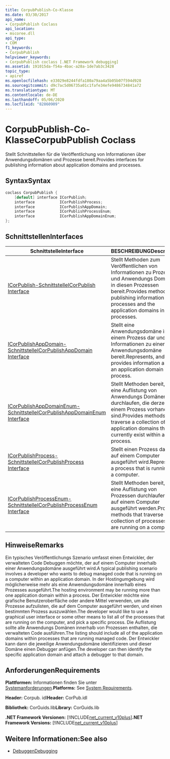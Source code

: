 ```yaml
---
title: CorpubPublish-Co-Klasse
ms.date: 03/30/2017
api_name:
- CorpubPublish Coclass
api_location:
- mscoree.dll
api_type:
- COM
f1_keywords:
- CorpubPublish
helpviewer_keywords:
- CorpubPublish coclass [.NET Framework debugging]
ms.assetid: 191015da-f54a-4bac-a28a-1de7ab3c3428
topic_type:
- apiref
ms.openlocfilehash: e33029e8244fdfa180a79aa4a5b05b07f594d928
ms.sourcegitcommit: d9c7ac5d06735a01c1fafe34efe9486734841a72
ms.translationtype: MT
ms.contentlocale: de-DE
ms.lasthandoff: 05/06/2020
ms.locfileid: "82860909"
---
```

# <a name="corpubpublish-coclass"></a><span data-ttu-id="a9669-102">CorpubPublish-Co-Klasse</span><span class="sxs-lookup"><span data-stu-id="a9669-102">CorpubPublish Coclass</span></span>
<span data-ttu-id="a9669-103">Stellt Schnittstellen für die Veröffentlichung von Informationen über Anwendungsdomänen und Prozesse bereit.</span><span class="sxs-lookup"><span data-stu-id="a9669-103">Provides interfaces for publishing information about application domains and processes.</span></span>  
  
## <a name="syntax"></a><span data-ttu-id="a9669-104">Syntax</span><span class="sxs-lookup"><span data-stu-id="a9669-104">Syntax</span></span>  
  
```cpp  
coclass CorpubPublish {  
    [default] interface ICorPublish;  
    interface           ICorPublishProcess;  
    interface           ICorPublishAppDomain;  
    interface           ICorPublishProcessEnum;  
    interface           ICorPublishAppDomainEnum;  
};  
```  
  
## <a name="interfaces"></a><span data-ttu-id="a9669-105">Schnittstellen</span><span class="sxs-lookup"><span data-stu-id="a9669-105">Interfaces</span></span>  
  
|<span data-ttu-id="a9669-106">Schnittstelle</span><span class="sxs-lookup"><span data-stu-id="a9669-106">Interface</span></span>|<span data-ttu-id="a9669-107">BESCHREIBUNG</span><span class="sxs-lookup"><span data-stu-id="a9669-107">Description</span></span>|  
|---------------|-----------------|  
|[<span data-ttu-id="a9669-108">ICorPublish-Schnittstelle</span><span class="sxs-lookup"><span data-stu-id="a9669-108">ICorPublish Interface</span></span>](icorpublish-interface.md)|<span data-ttu-id="a9669-109">Stellt Methoden zum Veröffentlichen von Informationen zu Prozessen und Anwendungs Domänen in diesen Prozessen bereit.</span><span class="sxs-lookup"><span data-stu-id="a9669-109">Provides methods for publishing information about processes and the application domains in those processes.</span></span>|  
|[<span data-ttu-id="a9669-110">ICorPublishAppDomain-Schnittstelle</span><span class="sxs-lookup"><span data-stu-id="a9669-110">ICorPublishAppDomain Interface</span></span>](icorpublishappdomain-interface.md)|<span data-ttu-id="a9669-111">Stellt eine Anwendungsdomäne in einem Prozess dar und stellt Informationen zu einer Anwendungsdomäne bereit.</span><span class="sxs-lookup"><span data-stu-id="a9669-111">Represents, and provides information about, an application domain in a process.</span></span>|  
|[<span data-ttu-id="a9669-112">ICorPublishAppDomainEnum-Schnittstelle</span><span class="sxs-lookup"><span data-stu-id="a9669-112">ICorPublishAppDomainEnum Interface</span></span>](icorpublishappdomainenum-interface.md)|<span data-ttu-id="a9669-113">Stellt Methoden bereit, die eine Auflistung von Anwendungs Domänen durchlaufen, die derzeit in einem Prozess vorhanden sind.</span><span class="sxs-lookup"><span data-stu-id="a9669-113">Provides methods that traverse a collection of application domains that currently exist within a process.</span></span>|  
|[<span data-ttu-id="a9669-114">ICorPublishProcess-Schnittstelle</span><span class="sxs-lookup"><span data-stu-id="a9669-114">ICorPublishProcess Interface</span></span>](icorpublishprocess-interface.md)|<span data-ttu-id="a9669-115">Stellt einen Prozess dar, der auf einem Computer ausgeführt wird.</span><span class="sxs-lookup"><span data-stu-id="a9669-115">Represents a process that is running on a computer.</span></span>|  
|[<span data-ttu-id="a9669-116">ICorPublishProcessEnum-Schnittstelle</span><span class="sxs-lookup"><span data-stu-id="a9669-116">ICorPublishProcessEnum Interface</span></span>](icorpublishprocessenum-interface.md)|<span data-ttu-id="a9669-117">Stellt Methoden bereit, die eine Auflistung von Prozessen durchlaufen, die auf einem Computer ausgeführt werden.</span><span class="sxs-lookup"><span data-stu-id="a9669-117">Provides methods that traverse a collection of processes that are running on a computer.</span></span>|  
  
## <a name="remarks"></a><span data-ttu-id="a9669-118">Hinweise</span><span class="sxs-lookup"><span data-stu-id="a9669-118">Remarks</span></span>  
 <span data-ttu-id="a9669-119">Ein typisches Veröffentlichungs Szenario umfasst einen Entwickler, der verwalteten Code Debuggen möchte, der auf einem Computer innerhalb einer Anwendungsdomäne ausgeführt wird.</span><span class="sxs-lookup"><span data-stu-id="a9669-119">A typical publishing scenario involves a developer who wants to debug managed code that is running on a computer within an application domain.</span></span> <span data-ttu-id="a9669-120">In der Hostingumgebung wird möglicherweise mehr als eine Anwendungsdomäne innerhalb eines Prozesses ausgeführt.</span><span class="sxs-lookup"><span data-stu-id="a9669-120">The hosting environment may be running more than one application domain within a process.</span></span> <span data-ttu-id="a9669-121">Der Entwickler möchte eine grafische Benutzeroberfläche oder andere Mittel verwenden, um alle Prozesse aufzulisten, die auf dem Computer ausgeführt werden, und einen bestimmten Prozess auszuwählen.</span><span class="sxs-lookup"><span data-stu-id="a9669-121">The developer would like to use a graphical user interface or some other means to list all of the processes that are running on the computer, and pick a specific process.</span></span> <span data-ttu-id="a9669-122">Die Auflistung sollte alle Anwendungs Domänen innerhalb von Prozessen enthalten, die verwalteten Code ausführen.</span><span class="sxs-lookup"><span data-stu-id="a9669-122">The listing should include all of the application domains within processes that are running managed code.</span></span> <span data-ttu-id="a9669-123">Der Entwickler kann dann die jeweilige Anwendungsdomäne identifizieren und dieser Domäne einen Debugger anfügen.</span><span class="sxs-lookup"><span data-stu-id="a9669-123">The developer can then identify the specific application domain and attach a debugger to that domain.</span></span>  
  
## <a name="requirements"></a><span data-ttu-id="a9669-124">Anforderungen</span><span class="sxs-lookup"><span data-stu-id="a9669-124">Requirements</span></span>  
 <span data-ttu-id="a9669-125">**Plattformen:** Informationen finden Sie unter [Systemanforderungen](../../get-started/system-requirements.md).</span><span class="sxs-lookup"><span data-stu-id="a9669-125">**Platforms:** See [System Requirements](../../get-started/system-requirements.md).</span></span>  
  
 <span data-ttu-id="a9669-126">**Header:** Corpub. idl</span><span class="sxs-lookup"><span data-stu-id="a9669-126">**Header:** CorPub.idl</span></span>  
  
 <span data-ttu-id="a9669-127">**Bibliothek:** CorGuids.lib</span><span class="sxs-lookup"><span data-stu-id="a9669-127">**Library:** CorGuids.lib</span></span>  
  
 <span data-ttu-id="a9669-128">**.NET Framework Versionen:**  [!INCLUDE[net_current_v10plus](../../../../includes/net-current-v10plus-md.md)]</span><span class="sxs-lookup"><span data-stu-id="a9669-128">**.NET Framework Versions:**  [!INCLUDE[net_current_v10plus](../../../../includes/net-current-v10plus-md.md)]</span></span>  
  
## <a name="see-also"></a><span data-ttu-id="a9669-129">Weitere Informationen:</span><span class="sxs-lookup"><span data-stu-id="a9669-129">See also</span></span>

- [<span data-ttu-id="a9669-130">Debuggen</span><span class="sxs-lookup"><span data-stu-id="a9669-130">Debugging</span></span>](index.md)
